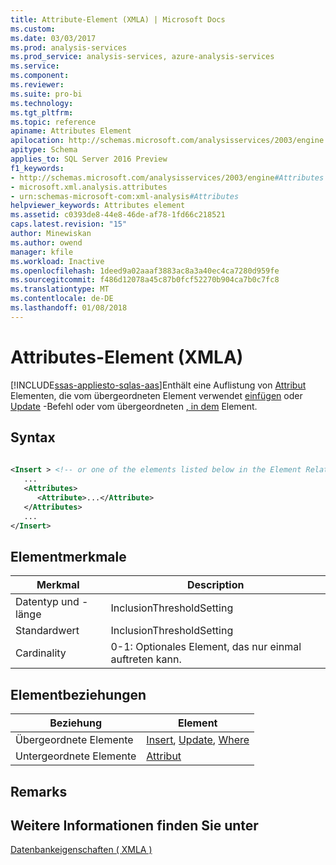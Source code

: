 ```yaml
---
title: Attribute-Element (XMLA) | Microsoft Docs
ms.custom: 
ms.date: 03/03/2017
ms.prod: analysis-services
ms.prod_service: analysis-services, azure-analysis-services
ms.service: 
ms.component: 
ms.reviewer: 
ms.suite: pro-bi
ms.technology: 
ms.tgt_pltfrm: 
ms.topic: reference
apiname: Attributes Element
apilocation: http://schemas.microsoft.com/analysisservices/2003/engine
apitype: Schema
applies_to: SQL Server 2016 Preview
f1_keywords:
- http://schemas.microsoft.com/analysisservices/2003/engine#Attributes
- microsoft.xml.analysis.attributes
- urn:schemas-microsoft-com:xml-analysis#Attributes
helpviewer_keywords: Attributes element
ms.assetid: c0393de8-44e8-46de-af78-1fd66c218521
caps.latest.revision: "15"
author: Minewiskan
ms.author: owend
manager: kfile
ms.workload: Inactive
ms.openlocfilehash: 1deed9a02aaaf3883ac8a3a40ec4ca7280d959fe
ms.sourcegitcommit: f486d12078a45c87b0fcf52270b904ca7b0c7fc8
ms.translationtype: MT
ms.contentlocale: de-DE
ms.lasthandoff: 01/08/2018
---
```

# <a name="attributes-element-xmla"></a>Attributes-Element (XMLA)
[!INCLUDE[ssas-appliesto-sqlas-aas](../../../includes/ssas-appliesto-sqlas-aas.md)]Enthält eine Auflistung von [Attribut](../../../analysis-services/xmla/xml-elements-properties/attribute-element-xmla.md) Elementen, die vom übergeordneten Element verwendet [einfügen](../../../analysis-services/xmla/xml-elements-commands/insert-element-xmla.md) oder [Update](../../../analysis-services/xmla/xml-elements-commands/update-element-xmla.md) -Befehl oder vom übergeordneten [, in dem](../../../analysis-services/xmla/xml-elements-properties/where-element-xmla.md) Element.  
  
## <a name="syntax"></a>Syntax  
  
```xml  
  
<Insert > <!-- or one of the elements listed below in the Element Relationships table -->  
   ...  
   <Attributes>  
      <Attribute>...</Attribute>  
   </Attributes>  
   ...  
</Insert>  
```  
  
## <a name="element-characteristics"></a>Elementmerkmale  
  
|Merkmal|Description|  
|--------------------|-----------------|  
|Datentyp und -länge|InclusionThresholdSetting|  
|Standardwert|InclusionThresholdSetting|  
|Cardinality|0-1: Optionales Element, das nur einmal auftreten kann.|  
  
## <a name="element-relationships"></a>Elementbeziehungen  
  
|Beziehung|Element|  
|------------------|-------------|  
|Übergeordnete Elemente|[Insert](../../../analysis-services/xmla/xml-elements-commands/insert-element-xmla.md), [Update](../../../analysis-services/xmla/xml-elements-commands/update-element-xmla.md), [Where](../../../analysis-services/xmla/xml-elements-properties/where-element-xmla.md)|  
|Untergeordnete Elemente|[Attribut](../../../analysis-services/xmla/xml-elements-properties/attribute-element-xmla.md)|  
  
## <a name="remarks"></a>Remarks  
  
## <a name="see-also"></a>Weitere Informationen finden Sie unter  
 [Datenbankeigenschaften &#40; XMLA &#41;](../../../analysis-services/xmla/xml-elements-properties/xml-elements-properties.md)  
  
  
